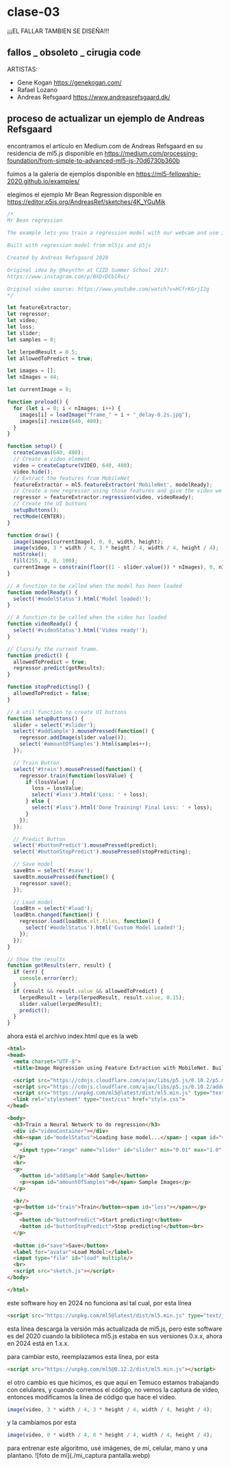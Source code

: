 # clase-03

¡¡¡EL FALLAR TAMBIEN SE DISEÑA!!!

## fallos _ obsoleto _ cirugia code

ARTISTAS:

* Gene Kogan https://genekogan.com/
* Rafael Lozano
* Andreas Refsgaard https://www.andreasrefsgaard.dk/

## proceso de actualizar un ejemplo de Andreas Refsgaard

encontramos el artículo en Medium.com de Andreas Refsgaard en su residencia de ml5.js disponible en https://medium.com/processing-foundation/from-simple-to-advanced-ml5-js-70d6730b360b

fuimos a la galería de ejemplos disponible en https://ml5-fellowship-2020.github.io/examples/

elegimos el ejemplo Mr Bean Regression disponible en https://editor.p5js.org/AndreasRef/sketches/4K_YGuMik

```javascript
/*
Mr Bean regression

The example lets you train a regression model with our webcam and use it to control Mr Bean! 

Built with regression model from ml5js and p5js

Created by Andreas Refsgaard 2020

Original idea by @heynthn at CIID Summer School 2017: 
https://www.instagram.com/p/BXDrDCblRvL/

Original video source: https://www.youtube.com/watch?v=HCfrKGrjI2g
*/

let featureExtractor;
let regressor;
let video;
let loss;
let slider;
let samples = 0;

let lerpedResult = 0.5;
let allowedToPredict = true;

let images = [];
let nImages = 44;

let currentImage = 0;

function preload() {
  for (let i = 0; i < nImages; i++) {
    images[i] = loadImage("frame_" + i + "_delay-0.2s.jpg");
    images[i].resize(640, 480);
  }
}

function setup() {
  createCanvas(640, 480);
  // Create a video element
  video = createCapture(VIDEO, 640, 480);
  video.hide();
  // Extract the features from MobileNet
  featureExtractor = ml5.featureExtractor('MobileNet', modelReady);
  // Create a new regressor using those features and give the video we want to use
  regressor = featureExtractor.regression(video, videoReady);
  // Create the UI buttons
  setupButtons();
  rectMode(CENTER);
}

function draw() {
  image(images[currentImage], 0, 0, width, height);
  image(video, 3 * width / 4, 3 * height / 4, width / 4, height / 4);
  noStroke();
  fill(255, 0, 0, 100);
  currentImage = constrain(floor((1 - slider.value()) * nImages), 0, nImages - 1);
}

// A function to be called when the model has been loaded
function modelReady() {
  select('#modelStatus').html('Model loaded!');
}

// A function to be called when the video has loaded
function videoReady() {
  select('#videoStatus').html('Video ready!');
}

// Classify the current frame.
function predict() {
  allowedToPredict = true;
  regressor.predict(gotResults);
}

function stopPredicting() {
  allowedToPredict = false;
}

// A util function to create UI buttons
function setupButtons() {
  slider = select('#slider');
  select('#addSample').mousePressed(function() {
    regressor.addImage(slider.value());
    select('#amountOfSamples').html(samples++);
  });

  // Train Button
  select('#train').mousePressed(function() {
    regressor.train(function(lossValue) {
      if (lossValue) {
        loss = lossValue;
        select('#loss').html('Loss: ' + loss);
      } else {
        select('#loss').html('Done Training! Final Loss: ' + loss);
      }
    });
  });

  // Predict Button
  select('#buttonPredict').mousePressed(predict);
  select('#buttonStopPredict').mousePressed(stopPredicting);

  // Save model
  saveBtn = select('#save');
  saveBtn.mousePressed(function() {
    regressor.save();
  });

  // Load model
  loadBtn = select('#load');
  loadBtn.changed(function() {
    regressor.load(loadBtn.elt.files, function() {
      select('#modelStatus').html('Custom Model Loaded!');
    });
  });
}

// Show the results
function gotResults(err, result) {
  if (err) {
    console.error(err);
  }
  if (result && result.value && allowedToPredict) {
    lerpedResult = lerp(lerpedResult, result.value, 0.15);
    slider.value(lerpedResult);
    predict();
  }
}
```

ahora está el archivo index.html que es la web

```html
<html>
<head>
  <meta charset="UTF-8">
  <title>Image Regression using Feature Extraction with MobileNet. Built with p5.js</title>

  <script src="https://cdnjs.cloudflare.com/ajax/libs/p5.js/0.10.2/p5.min.js"></script>
  <script src="https://cdnjs.cloudflare.com/ajax/libs/p5.js/0.10.2/addons/p5.sound.min.js"></script>
  <script src="https://unpkg.com/ml5@latest/dist/ml5.min.js" type="text/javascript"></script>
  <link rel="stylesheet" type="text/css" href="style.css">
</head>

<body>
  <h3>Train a Neural Network to do regression</h3>
  <div id="videoContainer"></div>
  <h6><span id="modelStatus">Loading base model...</span> | <span id="videoStatus">Loading video...</span></h6>
  <p>
    <input type="range" name="slider" id="slider" min="0.01" max="1.0" step="0.01" value="0.5">
  </p>
  <br>
  <p>
    <button id="addSample">Add Sample</button>
    <p><span id="amountOfSamples">0</span> Sample Images</p>
  </p>

  <br/>
  <p><button id="train">Train</button><span id="loss"></span></p>
  <p>
    <button id="buttonPredict">Start predicting!</button>
    <button id="buttonStopPredict">Stop predicting!</button><br>
  </p>
  
  <button id="save">Save</button> 
  <label for="avatar">Load Model:</label>
  <input type="file" id="load" multiple/>
  <br>
  <script src="sketch.js"></script>
</body>

</html>

```

este software hoy en 2024 no funciona así tal cual, por esta línea

```html
<script src="https://unpkg.com/ml5@latest/dist/ml5.min.js" type="text/javascript"></script>
```

esta línea descarga la versión más actualizada de ml5.js, pero este software es del 2020 cuando la biblioteca ml5.js estaba en sus versiones 0.x.x, ahora en 2024 está en 1.x.x.

para cambiar esto, reemplazamos esta línea, por esta

```html
<script src="https://unpkg.com/ml5@0.12.2/dist/ml5.min.js"></script>
```

el otro cambio es que hicimos, es que aquí en Temuco estamos trabajando con celulares, y cuando corremos el código, no vemos la captura de video, entonces modificamos la línea de código que hace el video.

```javascript
image(video, 3 * width / 4, 3 * height / 4, width / 4, height / 4);
```

y la cambiamos por esta

```javascript
image(video, 0 * width / 4, 0 * height / 4, width / 4, height / 4);
```

para entrenar este algoritmo, usé imágenes, de mí, celular, mano y una plantano.
![foto de mi](./mi_captura pantalla.webp)


